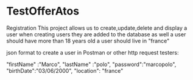 # TestOfferAtos
Registration
This project allows us to create,update,delete and display a user when creating users they are added to the database as well a user should have more than 18 years old a user should live in "france"

json format to create a user in Postman or other http request testers:

"firstName" :"Marco", "lastName" :"polo", "password":"marcopolo", "birthDate":"03/06/2000", "location": "france"
